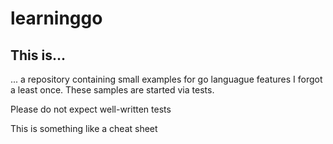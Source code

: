 # learninggo

## This is...

... a repository containing small examples for go languague features I forgot a least once. These samples are started via tests.

Please do not expect well-written tests

This is something like a cheat sheet 